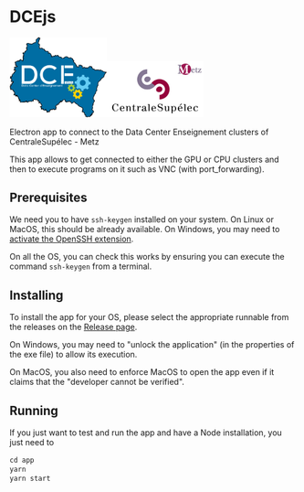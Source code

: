 # DCEjs

<img src="https://github.com/jeremyfix/dcejs/blob/main/app/dce-coul.png?raw=true" width="170"><img src="https://github.com/jeremyfix/dcejs/blob/main/app/cs.png?raw=true" width="170">

Electron app to connect to the Data Center Enseignement clusters of CentraleSupélec - Metz

This app allows to get connected to either the GPU or CPU clusters and then to execute programs on it such as VNC (with port_forwarding). 

## Prerequisites

We need you to have `ssh-keygen` installed on your system. On Linux or MacOS, this should be already available. On Windows, you may need to [activate the OpenSSH extension](https://docs.microsoft.com/en-us/windows-server/administration/openssh/openssh_install_firstuse).

On all the OS, you can check this works by ensuring you can execute the command `ssh-keygen` from a terminal.

## Installing

To install the app for your OS, please select the appropriate runnable from the releases on the [Release page](https://github.com/jeremyfix/dcejs/releases).

On Windows, you may need to "unlock the application" (in the properties of the exe file) to allow its execution.

On MacOS, you also need to enforce MacOS to open the app even if it claims that the "developer cannot be verified".

## Running

If you just want to test and run the app and have a Node installation, you just need to

	cd app
	yarn
	yarn start


